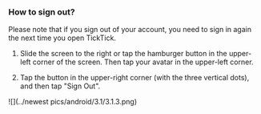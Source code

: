### How to sign out?

Please note that if you sign out of your account, you need to sign in again the next time you open TickTick.

1. Slide the screen to the right or tap the hamburger button in the upper-left corner of the screen. Then tap your avatar in the upper-left corner.

2. Tap the button in the upper-right corner \(with the three vertical dots\), and then tap "Sign Out".

![](../newest pics/android/3.1/3.1.3.png)